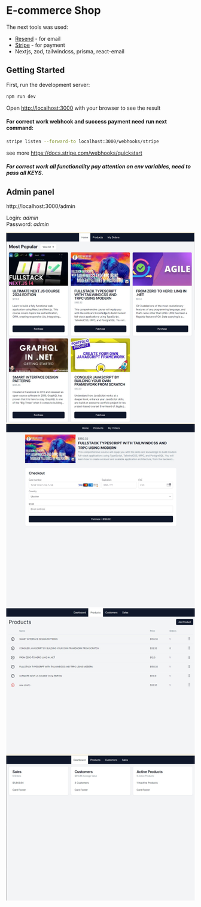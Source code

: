 # E-commerce Shop

The next tools was used:

- [Resend](https://resend.com/) - for email
- [Stripe](https://stripe.com/) - for payment
- Nextjs, zod, tailwindcss, prisma, react-email

## Getting Started

First, run the development server:

```bash
npm run dev
```

Open [http://localhost:3000](http://localhost:3000) with your browser to see the result

#### For correct work webhook and success payment need run next command:

```bash
stripe listen --forward-to localhost:3000/webhooks/stripe
```

see more https://docs.stripe.com/webhooks/quickstart

##### For correct work all functionality pay attention on env variables, need to pass all KEYS.

## Admin panel

http://localhost:3000/admin

Login: _admin_\
Password: _admin_

![Screenshot_3](preview/Screenshot_3.jpg)
![Screenshot_4](preview/Screenshot_4.jpg)
![Screenshot_2](preview/Screenshot_2.jpg)
![Screenshot_1](preview/Screenshot_1.jpg)
